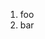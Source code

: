 ﻿<properties
	pageTitle="Languages"
	description="bla bla bla"
	order="200"
	slug="languages"
	keywords="css, html, javascript"
/>

1. foo
2. bar